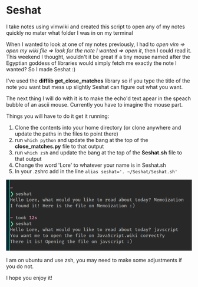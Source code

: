 # Seshat
I take notes using vimwiki and created this script to open any of my notes quickly no mater what folder I was in on my terminal

When I wanted to look at one of my notes previously, I had to *open vim => open my wiki file => look for the note I wanted => open it*, then I could read it.
This weekend I thought, wouldn't it be great if a tiny mouse named after the Egyptian goddess of libraries would simply fetch me exactly the note I wanted?
So I made Seshat :)

I've used the **difflib get_close_matches** library so if you type the title of the note you want but mess up slightly Seshat can figure out what you want.

The next thing I will do with it is to make the echo'd text apear in the speach bubble of an ascii mouse. Currently you have to imagine the mouse part.

Things you will have to do it get it running:
1. Clone the contents into your home directory (or clone anywhere and update the paths in the files to point there)
2. run `which python` and update the bang at the top of the **close_matches.py** file to that output
3. run `which zsh` and update the bang at the top of the **Seshat.sh** file to that output
4. Change the word 'Lore' to whatever your name is in Seshat.sh
5. In your .zshrc add in the line `alias seshat='. ~/Seshat/Seshat.sh'`

![Seshat terminal output](Screenshot.png?raw=true)

I am on ubuntu and use zsh, you may need to make some adjustments if you do not. 

I hope you enjoy it! 
